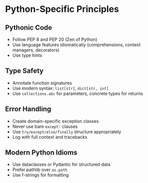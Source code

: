 # Python-Specific Principles

## Pythonic Code

- Follow PEP 8 and PEP 20 (Zen of Python)
- Use language features idiomatically (comprehensions, context managers, decorators)
- Use type hints

## Type Safety

- Annotate function signatures
- Use modern syntax: `list[str]`, `dict[str, int]`
- Use `collections.abc` for parameters, concrete types for returns

## Error Handling

- Create domain-specific exception classes
- Never use bare `except:` clauses
- Use `try/except/else/finally` structure appropriately
- Log with full context and tracebacks

## Modern Python Idioms

- Use dataclasses or Pydantic for structured data
- Prefer pathlib over `os.path`
- Use f-strings for formatting

